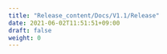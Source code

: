 ```yaml
---
title: "Release_content/Docs/V1.1/Release"
date: 2021-06-02T11:51:51+09:00
draft: false
weight: 0
---
```


